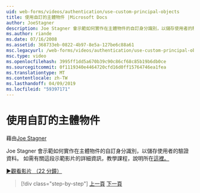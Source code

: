 ```yaml
---
uid: web-forms/videos/authentication/use-custom-principal-objects
title: 使用自訂的主體物件 |Microsoft Docs
author: JoeStagner
description: Joe Stagner 會示範如何實作在主體物件的自訂身分識別，以儲存使用者的驗證資料。 如需此示範中，詳細資訊...
ms.author: riande
ms.date: 07/16/2008
ms.assetid: 368733eb-0822-4b97-8e5a-127be6c88a61
msc.legacyurl: /web-forms/videos/authentication/use-custom-principal-objects
msc.type: video
ms.openlocfilehash: 3995ff1dd5a670b39c90c86cf68c85b19b6db0ce
ms.sourcegitcommit: 0f1119340e4464720cfd16d0ff15764746ea1fea
ms.translationtype: MT
ms.contentlocale: zh-TW
ms.lasthandoff: 04/09/2019
ms.locfileid: "59397171"
---
```

# <a name="use-custom-principal-objects"></a>使用自訂的主體物件

藉由[Joe Stagner](https://github.com/JoeStagner)

Joe Stagner 會示範如何實作在主體物件的自訂身分識別，以儲存使用者的驗證資料。 如需有關這段示範影片的詳細資訊，教學課程，說明所在[這裡。](../../overview/older-versions-security/introduction/forms-authentication-configuration-and-advanced-topics-vb.md)

[&#9654;觀看影片 （22 分鐘）](https://channel9.msdn.com/Blogs/ASP-NET-Site-Videos/use-custom-principal-objects)

> [!div class="step-by-step"]
> [上一頁](add-custom-data-to-the-authentication-method.md)
> [下一頁](understanding-aspnet-memberships.md)
